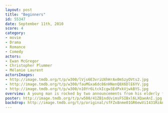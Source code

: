 ```yaml
---
layout: post
title: "Beginners"
id: 55347
date: September 11th, 2010
score: 4
category:
- movie
- Drama
- Romance
- Comedy
actors:
- Ewan McGregor
- Christopher Plummer
- Mélanie Laurent
actorsImages:
- http://image.tmdb.org/t/p/w300/lVjs6E3vriUXhHrAx0mSzyOVts2.jpg
- http://image.tmdb.org/t/p/w300/fauMGxa6dc86nHNenQ8X6DlE6YV.jpg
- http://image.tmdb.org/t/p/w300/n10Yr6LtckIcgw3EdPxkVjwkBYS.jpg
overview: A young man is rocked by two announcements from his elderly father, that he has terminal cancer, and that he has a young male lover.
poster: http://image.tmdb.org/t/p/w500/41ZB1ndUvimsFSIBxl6LXQaeAnI.jpg
backdrop: http://image.tmdb.org/t/p/original/sfFZx8nme01GR6ewViI431RzAnb.jpg
---
```

